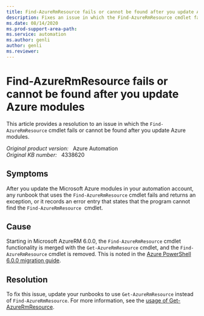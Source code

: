 ```yaml
---
title: Find-AzureRmResource fails or cannot be found after you update Azure modules
description: Fixes an issue in which the Find-AzureRmResource cmdlet fails or cannot be found after you update Azure modules.
ms.date: 08/14/2020
ms.prod-support-area-path: 
ms.service: automation
ms.author: genli
author: genli
ms.reviewer: 
---
```

# Find-AzureRmResource fails or cannot be found after you update Azure modules

This article provides a resolution to an issue in which the `Find-AzureRmResource` cmdlet fails or cannot be found after you update Azure modules.

_Original product version:_ &nbsp; Azure Automation  
_Original KB number:_ &nbsp; 4338620

## Symptoms

After you update the Microsoft Azure modules in your automation account, any runbook that uses the `Find-AzureRmResource` cmdlet fails and returns an exception, or it records an error entry that states that the program cannot find the `Find-AzureRmResource`  cmdlet. 

## Cause

Starting in Microsoft AzureRM 6.0.0, the `Find-AzureRmResource` cmdlet functionality is merged with the `Get-AzureRmResource` cmdlet, and the `Find-AzureRmResource` cmdlet is removed. This is noted in the [Azure PowerShell 6.0.0 migration guide](https://github.com/Azure/azure-powershell/blob/preview/documentation/migration-guides/migration-guide.6.0.0.md#breaking-changes-to-azurermresources-cmdlets). 

## Resolution

To fix this issue, update your runbooks to use `Get-AzureRmResource` instead of `Find-AzureRmResource`. For more information, see the [usage of Get-AzureRmResource](https://docs.microsoft.com/powershell/module/azurerm.resources/get-azurermresource?view=azurermps-6.1.0).
